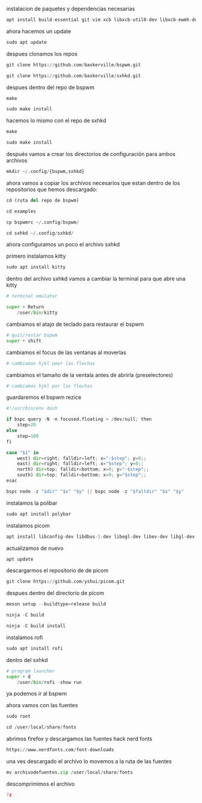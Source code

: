 
instalacion de paquetes y dependencias necesarias

```python
apt install build-essential git vim xcb libxcb-util0-dev libxcb-ewmh-dev libxcb-randr0-dev libxcb-icccm4-dev libxcb-keysyms1-dev libxcb-xinerama0-dev libasound2-dev libxcb-xtest0-dev libxcb-shape0-dev
```

ahora hacemos un update

```python
sudo apt update
```

despues clonamos los repos 

```python
git clone https://github.com/baskerville/bspwm.git

git clone https://github.com/baskerville/sxhkd.git
```

despues dentro del repo de bspwm

```python
make

sudo make install
```

hacemos lo mismo con el repo de sxhkd

```python
make

sudo make install
```

después vamos a crear los directorios de configuración para ambos archivos

```python
mkdir ~/.config/{bspwm,sxhkd}
```

ahora vamos a copiar los archivos necesarios que estan dentro de los repositorios que hemos descargado:

```python
cd (ruta del repo de bspwm)

cd examples

cp bspwmrc ~/.config/bspwm/

cd sxhkd ~/.config/sxhkd/
```

ahora configuramos un poco el archivo sxhkd

primero instalamos kitty
```python
sudo apt install kitty
```

dentro del archivo sxhkd vamos a cambiar la terminal para que abre una kitty

```python
# terminal emulator

super + Return
	/user/bin/kitty
```

cambiamos el atajo de teclado para restaurar el bspwm

```python
# quit/restar bspwm
super + shift
```

cambiamos el focus de las ventanas al moverlas
```python
# cambiamos hjkl poer las flechas
```

cambiamos el tamaño de la ventala antes de abrirla (preselectores)
```python
# cambiamos hjkl por las flechas
```

guardaremos el bspwm rezice

```python
#!/usr/bin/env dash

if bspc query -N -n focused.floating > /dev/null; then
	step=20
else
	step=100
fi

case "$1" in
	west) dir=right; falldir=left; x="-$step"; y=0;;
	east) dir=right; falldir=left; x="$step"; y=0;;
	north) dir=top; falldir=bottom; x=0; y="-$step";;
	south) dir=top; falldir=bottom; x=0; y="$step";;
esac

bspc node -z "$dir" "$x" "$y" || bspc node -z "$falldir" "$x" "$y"
```

instalamos la polibar 
```python
sudo apt install polybar
```

instalamos picom
```python
apt install libconfig-dev libdbus-1-dev libegl-dev libev-dev libgl-dev libepoxy-dev libpcre2-dev libpixman-1-dev libx11-xcb-dev libxcb1-dev libxcb-composite0-dev libxcb-damage0-dev libxcb-glx0-dev libxcb-image0-dev libxcb-present-dev libxcb-randr0-dev libxcb-render0-dev libxcb-render-util0-dev libxcb-shape0-dev libxcb-util-dev libxcb-xfixes0-dev meson ninja-build uthash-dev -y
```

actualizamos de nuevo
```python
apt update
```

descargarmos el repositorio de de picom

```python
git clone https://github.com/yshui/picom.git
```

despues dentro del directorio de picom

```python
meson setup --buildtype=release build

ninja -C build

ninja -C build install
```

instalamos rofi
```python
sudo apt install rofi
```

dentro del sxhkd
```python
# program launcher
super + d
	/user/bin/rofi -show run
```

ya podemos ir al bspwm

ahora vamos con las fuentes
```python
sudo root

cd /user/local/share/fonts
```

abrimos firefox y descargamos las fuentes hack nerd fonts
```python
https://www.nerdfonts.com/font-downloads
```

una ves descargado el archivo lo movemos a la ruta de las fuentes 
```python
mv archivodefuentes.zip /user/local/share/fonts
```

descomprimimos el archivo
```python
7z 
```